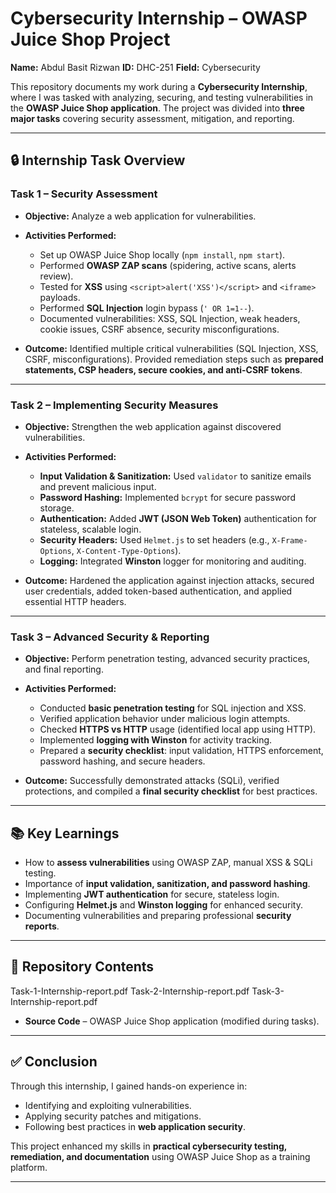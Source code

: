 

# Cybersecurity Internship – OWASP Juice Shop Project

**Name:** Abdul Basit Rizwan
**ID:** DHC-251
**Field:** Cybersecurity

This repository documents my work during a **Cybersecurity Internship**, where I was tasked with analyzing, securing, and testing vulnerabilities in the **OWASP Juice Shop application**.
The project was divided into **three major tasks** covering security assessment, mitigation, and reporting.

---

## 🔒 Internship Task Overview

### **Task 1 – Security Assessment**

* **Objective:** Analyze a web application for vulnerabilities.

* **Activities Performed:**

  * Set up OWASP Juice Shop locally (`npm install`, `npm start`).
  * Performed **OWASP ZAP scans** (spidering, active scans, alerts review).
  * Tested for **XSS** using `<script>alert('XSS')</script>` and `<iframe>` payloads.
  * Performed **SQL Injection** login bypass (`' OR 1=1--`).
  * Documented vulnerabilities: XSS, SQL Injection, weak headers, cookie issues, CSRF absence, security misconfigurations.

* **Outcome:**
  Identified multiple critical vulnerabilities (SQL Injection, XSS, CSRF, misconfigurations).
  Provided remediation steps such as **prepared statements, CSP headers, secure cookies, and anti-CSRF tokens**.

---

### **Task 2 – Implementing Security Measures**

* **Objective:** Strengthen the web application against discovered vulnerabilities.

* **Activities Performed:**

  * **Input Validation & Sanitization:** Used `validator` to sanitize emails and prevent malicious input.
  * **Password Hashing:** Implemented `bcrypt` for secure password storage.
  * **Authentication:** Added **JWT (JSON Web Token)** authentication for stateless, scalable login.
  * **Security Headers:** Used `Helmet.js` to set headers (e.g., `X-Frame-Options`, `X-Content-Type-Options`).
  * **Logging:** Integrated **Winston** logger for monitoring and auditing.

* **Outcome:**
  Hardened the application against injection attacks, secured user credentials, added token-based authentication, and applied essential HTTP headers.

---

### **Task 3 – Advanced Security & Reporting**

* **Objective:** Perform penetration testing, advanced security practices, and final reporting.

* **Activities Performed:**

  * Conducted **basic penetration testing** for SQL injection and XSS.
  * Verified application behavior under malicious login attempts.
  * Checked **HTTPS vs HTTP** usage (identified local app using HTTP).
  * Implemented **logging with Winston** for activity tracking.
  * Prepared a **security checklist**: input validation, HTTPS enforcement, password hashing, and secure headers.

* **Outcome:**
  Successfully demonstrated attacks (SQLi), verified protections, and compiled a **final security checklist** for best practices.

---

## 📚 Key Learnings

* How to **assess vulnerabilities** using OWASP ZAP, manual XSS & SQLi testing.
* Importance of **input validation, sanitization, and password hashing**.
* Implementing **JWT authentication** for secure, stateless login.
* Configuring **Helmet.js** and **Winston logging** for enhanced security.
* Documenting vulnerabilities and preparing professional **security reports**.

---

## 📂 Repository Contents

Task-1-Internship-report.pdf
Task-2-Internship-report.pdf
Task-3-Internship-report.pdf
* **Source Code** – OWASP Juice Shop application (modified during tasks).

---

## ✅ Conclusion

Through this internship, I gained hands-on experience in:

* Identifying and exploiting vulnerabilities.
* Applying security patches and mitigations.
* Following best practices in **web application security**.

This project enhanced my skills in **practical cybersecurity testing, remediation, and documentation** using OWASP Juice Shop as a training platform.

---

